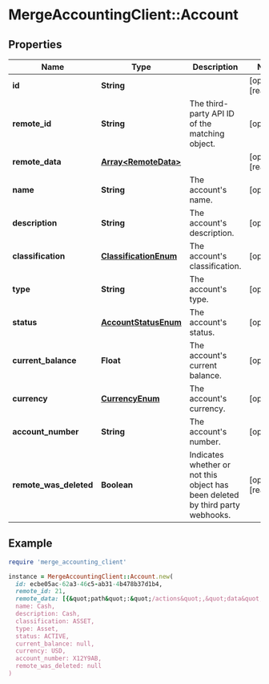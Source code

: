 # MergeAccountingClient::Account

## Properties

| Name | Type | Description | Notes |
| ---- | ---- | ----------- | ----- |
| **id** | **String** |  | [optional][readonly] |
| **remote_id** | **String** | The third-party API ID of the matching object. | [optional] |
| **remote_data** | [**Array&lt;RemoteData&gt;**](RemoteData.md) |  | [optional][readonly] |
| **name** | **String** | The account&#39;s name. | [optional] |
| **description** | **String** | The account&#39;s description. | [optional] |
| **classification** | [**ClassificationEnum**](ClassificationEnum.md) | The account&#39;s classification. | [optional] |
| **type** | **String** | The account&#39;s type. | [optional] |
| **status** | [**AccountStatusEnum**](AccountStatusEnum.md) | The account&#39;s status. | [optional] |
| **current_balance** | **Float** | The account&#39;s current balance. | [optional] |
| **currency** | [**CurrencyEnum**](CurrencyEnum.md) | The account&#39;s currency. | [optional] |
| **account_number** | **String** | The account&#39;s number. | [optional] |
| **remote_was_deleted** | **Boolean** | Indicates whether or not this object has been deleted by third party webhooks. | [optional][readonly] |

## Example

```ruby
require 'merge_accounting_client'

instance = MergeAccountingClient::Account.new(
  id: ecbe05ac-62a3-46c5-ab31-4b478b37d1b4,
  remote_id: 21,
  remote_data: [{&quot;path&quot;:&quot;/actions&quot;,&quot;data&quot;:[&quot;Varies by platform&quot;]}],
  name: Cash,
  description: Cash,
  classification: ASSET,
  type: Asset,
  status: ACTIVE,
  current_balance: null,
  currency: USD,
  account_number: X12Y9AB,
  remote_was_deleted: null
)
```

